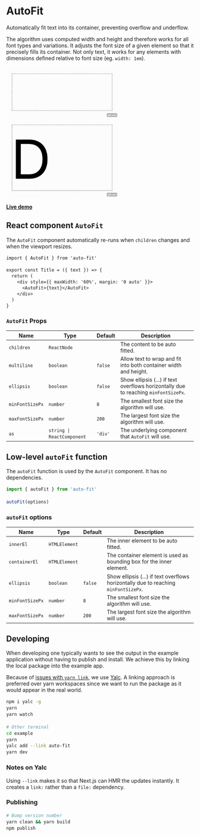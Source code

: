 # AutoFit

Automatically fit text into its container, preventing overflow and underflow.

The algorithm uses computed width and height and therefore works for all font types and variations. It adjusts the font size of a given element so that it precisely fills its container. Not only text, it works for any elements with dimensions defined relative to font size (eg. `width: 1em`).

<img src="./assets/multi-line.gif" width="300" />
<img src="./assets/single-line.gif" width="300" />

[**Live demo**](TODO)

## React component `AutoFit`

The `AutoFit` component automatically re-runs when `children` changes and when the viewport resizes.

```tsx
import { AutoFit } from 'auto-fit'

export const Title = ({ text }) => {
  return (
    <div style={{ maxWidth: '60%', margin: '0 auto' }}>
      <AutoFit>{text}</AutoFit>
    </div>
  )
}
```

### `AutoFit` Props

| Name | Type | Default | Description |
| --- | --- | --- | --- |
| `children` | `ReactNode` | | The content to be auto fitted. |
| `multiline` | `boolean` | `false` | Allow text to wrap and fit into both container width and height. |
| `ellipsis` | `boolean` | `false` | Show ellipsis (...) if text overflows horizontally due to reaching `minFontSizePx`. |
| `minFontSizePx` | `number` | `8` | The smallest font size the algorithm will use. |
| `maxFontSizePx` | `number` | `200` | The largest font size the algorithm will use. |
| `as` | `string \| ReactComponent` | `'div'` | The underlying component that `AutoFit` will use. |


## Low-level `autoFit` function

The `autoFit` function is used by the `AutoFit` component. It has no dependencies.

```ts
import { autoFit } from 'auto-fit'

autoFit(options)
```

### `autoFit` options

| Name | Type | Default | Description |
| --- | --- | --- | --- |
| `innerEl` | `HTMLElement` | | The inner element to be auto fitted. |
| `containerEl` | `HTMLElement` | | The container element is used as bounding box for the inner element. |
| `ellipsis` | `boolean` | `false` | Show ellipsis (...) if text overflows horizontally due to reaching `minFontSizePx`. |
| `minFontSizePx` | `number` | `8` | The smallest font size the algorithm will use. |
| `maxFontSizePx` | `number` | `200` | The largest font size the algorithm will use. |


## Developing

When developing one typically wants to see the output in the example application without having to publish and install. We achieve this by linking the local package into the example app.

Because of [issues with `yarn link`](https://github.com/facebook/react/issues/14257), we use [Yalc](https://github.com/wclr/yalc). A linking approach is preferred over yarn workspaces since we want to run the package as it would appear in the real world.

```sh
npm i yalc -g
yarn
yarn watch

# Other terminal
cd example
yarn
yalc add --link auto-fit
yarn dev
```

### Notes on Yalc

Using `--link` makes it so that Next.js can HMR the updates instantly. It creates a `link:` rather than a `file:` dependency.

### Publishing

```sh
# Bump version number
yarn clean && yarn build
npm publish
```
